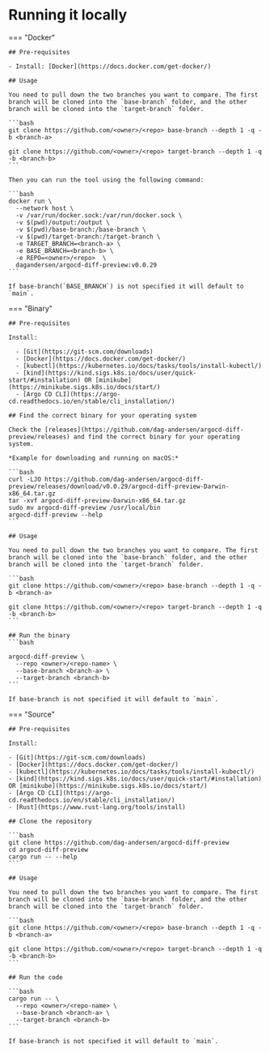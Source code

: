 # Running it locally

=== "Docker"

    ## Pre-requisites

    - Install: [Docker](https://docs.docker.com/get-docker/)

    ## Usage

    You need to pull down the two branches you want to compare. The first branch will be cloned into the `base-branch` folder, and the other branch will be cloned into the `target-branch` folder.

    ```bash
    git clone https://github.com/<owner>/<repo> base-branch --depth 1 -q -b <branch-a>

    git clone https://github.com/<owner>/<repo> target-branch --depth 1 -q -b <branch-b>
    ```

    Then you can run the tool using the following command:

    ```bash
    docker run \
      --network host \
      -v /var/run/docker.sock:/var/run/docker.sock \
      -v $(pwd)/output:/output \
      -v $(pwd)/base-branch:/base-branch \
      -v $(pwd)/target-branch:/target-branch \
      -e TARGET_BRANCH=<branch-a> \
      -e BASE_BRANCH=<branch-b> \
      -e REPO=<owner>/<repo>  \
      dagandersen/argocd-diff-preview:v0.0.29
    ```

    If base-branch(`BASE_BRANCH`) is not specified it will default to `main`.

=== "Binary"

    ## Pre-requisites

    Install:

      - [Git](https://git-scm.com/downloads)
      - [Docker](https://docs.docker.com/get-docker/)
      - [kubectl](https://kubernetes.io/docs/tasks/tools/install-kubectl/)
      - [kind](https://kind.sigs.k8s.io/docs/user/quick-start/#installation) OR [minikube](https://minikube.sigs.k8s.io/docs/start/)
      - [Argo CD CLI](https://argo-cd.readthedocs.io/en/stable/cli_installation/)

    ## Find the correct binary for your operating system

    Check the [releases](https://github.com/dag-andersen/argocd-diff-preview/releases) and find the correct binary for your operating system.

    *Example for downloading and running on macOS:*

    ```bash
    curl -LJO https://github.com/dag-andersen/argocd-diff-preview/releases/download/v0.0.29/argocd-diff-preview-Darwin-x86_64.tar.gz
    tar -xvf argocd-diff-preview-Darwin-x86_64.tar.gz
    sudo mv argocd-diff-preview /usr/local/bin
    argocd-diff-preview --help
    ```

    ## Usage

    You need to pull down the two branches you want to compare. The first branch will be cloned into the `base-branch` folder, and the other branch will be cloned into the `target-branch` folder.

    ```bash
    git clone https://github.com/<owner>/<repo> base-branch --depth 1 -q -b <branch-a>

    git clone https://github.com/<owner>/<repo> target-branch --depth 1 -q -b <branch-b>
    ```

    ## Run the binary
    ```bash

    argocd-diff-preview \
      --repo <owner>/<repo-name> \
      --base-branch <branch-a> \
      --target-branch <branch-b>
    ```

    If base-branch is not specified it will default to `main`.

=== "Source"

    ## Pre-requisites

    Install:

    - [Git](https://git-scm.com/downloads)
    - [Docker](https://docs.docker.com/get-docker/)
    - [kubectl](https://kubernetes.io/docs/tasks/tools/install-kubectl/)
    - [kind](https://kind.sigs.k8s.io/docs/user/quick-start/#installation) OR [minikube](https://minikube.sigs.k8s.io/docs/start/)
    - [Argo CD CLI](https://argo-cd.readthedocs.io/en/stable/cli_installation/)
    - [Rust](https://www.rust-lang.org/tools/install)

    ## Clone the repository

    ```bash
    git clone https://github.com/dag-andersen/argocd-diff-preview
    cd argocd-diff-preview
    cargo run -- --help
    ```

    ## Usage

    You need to pull down the two branches you want to compare. The first branch will be cloned into the `base-branch` folder, and the other branch will be cloned into the `target-branch` folder.

    ```bash
    git clone https://github.com/<owner>/<repo> base-branch --depth 1 -q -b <branch-a>

    git clone https://github.com/<owner>/<repo> target-branch --depth 1 -q -b <branch-b>
    ```

    ## Run the code

    ```bash
    cargo run -- \
      --repo <owner>/<repo-name> \
      --base-branch <branch-a> \
      --target-branch <branch-b>
    ```

    If base-branch is not specified it will default to `main`.

